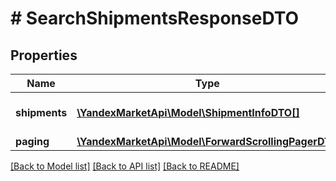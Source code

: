 # # SearchShipmentsResponseDTO

## Properties

Name | Type | Description | Notes
------------ | ------------- | ------------- | -------------
**shipments** | [**\YandexMarketApi\Model\ShipmentInfoDTO[]**](ShipmentInfoDTO.md) | Список с информацией об отгрузках. | [optional]
**paging** | [**\YandexMarketApi\Model\ForwardScrollingPagerDTO**](ForwardScrollingPagerDTO.md) |  | [optional]

[[Back to Model list]](../../README.md#models) [[Back to API list]](../../README.md#endpoints) [[Back to README]](../../README.md)
